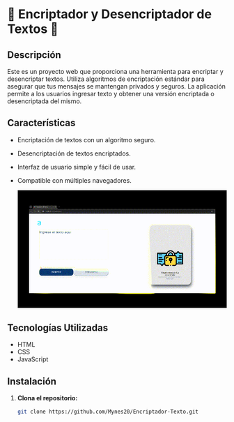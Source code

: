 # 🌟 Encriptador y Desencriptador de Textos 🌟

## Descripción

Este es un proyecto web que proporciona una herramienta para encriptar y desencriptar textos. Utiliza algoritmos de encriptación estándar para asegurar que tus mensajes se mantengan privados y seguros. La aplicación permite a los usuarios ingresar texto y obtener una versión encriptada o desencriptada del mismo.

## Características

- Encriptación de textos con un algoritmo seguro.
- Desencriptación de textos encriptados.
- Interfaz de usuario simple y fácil de usar.
- Compatible con múltiples navegadores.

  ![Aquí cómo funciona](https://github.com/Mynes20/Encriptador-Texto/blob/master/readme/encriptador.gif)

## Tecnologías Utilizadas

- HTML
- CSS
- JavaScript

## Instalación

1. **Clona el repositorio:**

   ```sh
   git clone https://github.com/Mynes20/Encriptador-Texto.git
